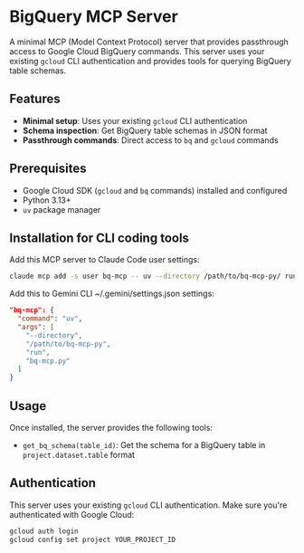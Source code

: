 # BigQuery MCP Server

A minimal MCP (Model Context Protocol) server that provides passthrough access to Google Cloud BigQuery commands. This server uses your existing `gcloud` CLI authentication and provides tools for querying BigQuery table schemas.

## Features

- **Minimal setup**: Uses your existing `gcloud` CLI authentication
- **Schema inspection**: Get BigQuery table schemas in JSON format
- **Passthrough commands**: Direct access to `bq` and `gcloud` commands

## Prerequisites

- Google Cloud SDK (`gcloud` and `bq` commands) installed and configured
- Python 3.13+
- `uv` package manager

## Installation for CLI coding tools

Add this MCP server to Claude Code user settings:

```bash
claude mcp add -s user bq-mcp -- uv --directory /path/to/bq-mcp-py/ run bq-mcp.py
```

Add this to Gemini CLI ~/.gemini/settings.json settings:

```json
"bq-mcp": {
  "command": "uv",
  "args": [
    "--directory",
    "/path/to/bq-mcp-py",
    "run",
    "bq-mcp.py"
  ]
}
```

## Usage

Once installed, the server provides the following tools:

- `get_bq_schema(table_id)`: Get the schema for a BigQuery table in `project.dataset.table` format

## Authentication

This server uses your existing `gcloud` CLI authentication. Make sure you're authenticated with Google Cloud:

```bash
gcloud auth login
gcloud config set project YOUR_PROJECT_ID
```
